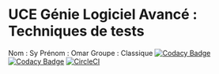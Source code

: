 # UCE Génie Logiciel Avancé : Techniques de tests

Nom : Sy Prénom : Omar Groupe : Classique 
[![Codacy Badge](https://api.codacy.com/project/badge/Grade/164dd2528d5d4e36b581f723dfb44449)](https://www.codacy.com/app/omarsy/ceri-m1-test?utm_source=github.com&amp;utm_medium=referral&amp;utm_content=omarsy/ceri-m1-test&amp;utm_campaign=Badge_Grade)
[![Codacy Badge](https://api.codacy.com/project/badge/Coverage/164dd2528d5d4e36b581f723dfb44449)](https://www.codacy.com/app/omarsy/ceri-m1-test?utm_source=github.com&utm_medium=referral&utm_content=omarsy/ceri-m1-test&utm_campaign=Badge_Coverage)
[![CircleCI](https://circleci.com/gh/omarsy/ceri-m1-test.svg?style=svg)](https://circleci.com/gh/omarsy/ceri-m1-test)
